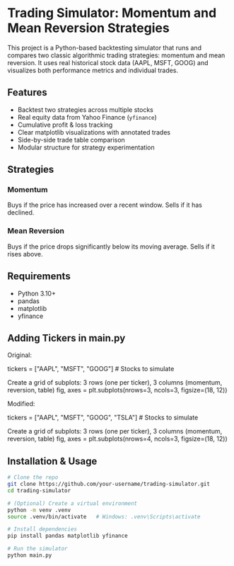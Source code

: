 # Trading Simulator: Momentum and Mean Reversion Strategies

This project is a Python-based backtesting simulator that runs and compares two classic algorithmic trading strategies: momentum and mean reversion. It uses real historical stock data (AAPL, MSFT, GOOG) and visualizes both performance metrics and individual trades.

## Features

- Backtest two strategies across multiple stocks
- Real equity data from Yahoo Finance (`yfinance`)
- Cumulative profit & loss tracking
- Clear matplotlib visualizations with annotated trades
- Side-by-side trade table comparison
- Modular structure for strategy experimentation

## Strategies

### Momentum
Buys if the price has increased over a recent window. Sells if it has declined.

### Mean Reversion
Buys if the price drops significantly below its moving average. Sells if it rises above.

## Requirements

- Python 3.10+
- pandas
- matplotlib
- yfinance

## Adding Tickers in main.py

Original:

tickers = ["AAPL", "MSFT", "GOOG"] # Stocks to simulate

Create a grid of subplots: 3 rows (one per ticker), 3 columns (momentum, reversion, table)
fig, axes = plt.subplots(nrows=3, ncols=3, figsize=(18, 12))

Modified: 

tickers = ["AAPL", "MSFT", "GOOG", "TSLA"] # Stocks to simulate

Create a grid of subplots: 3 rows (one per ticker), 3 columns (momentum, reversion, table)
fig, axes = plt.subplots(nrows=4, ncols=3, figsize=(18, 12))

## Installation & Usage

```bash
# Clone the repo
git clone https://github.com/your-username/trading-simulator.git
cd trading-simulator

# (Optional) Create a virtual environment
python -m venv .venv
source .venv/bin/activate   # Windows: .venv\Scripts\activate

# Install dependencies
pip install pandas matplotlib yfinance

# Run the simulator
python main.py

